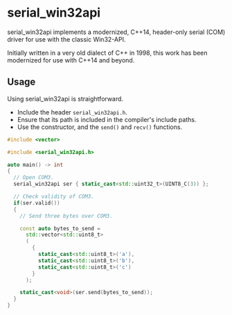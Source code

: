 serial_win32api
==================

serial_win32api implements a modernized, C++14, header-only serial (COM) driver
for use with the classic Win32-API.

Initially written in a very old dialect of C++ in 1998, this work has been modernized
for use with C++14 and beyond.

## Usage

Using serial_win32api is straightforward.
  - Include the header `serial_win32api.h`.
  - Ensure that its path is included in the compiler's include paths.
  - Use the constructor, and the `send()` and `recv()` functions.

```cpp
#include <vector>

#include <serial_win32api.h>

auto main() -> int
{
  // Open COM3.
  serial_win32api ser { static_cast<std::uint32_t>(UINT8_C(3)) };

  // Check validity of COM3.
  if(ser.valid())
  {
    // Send three bytes over COM3.

    const auto bytes_to_send =
      std::vector<std::uint8_t>
      (
        {
          static_cast<std::uint8_t>('a'),
          static_cast<std::uint8_t>('b'),
          static_cast<std::uint8_t>('c')
        }
      );

    static_cast<void>(ser.send(bytes_to_send));
  }
}
```
